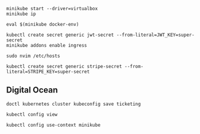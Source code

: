 ```shell
minikube start --driver=virtualbox
minikube ip
```

```shell
eval $(minikube docker-env)
```

```shell
kubectl create secret generic jwt-secret --from-literal=JWT_KEY=super-secret
minikube addons enable ingress
```

```shell
sudo nvim /etc/hosts
```

```shell
kubectl create secret generic stripe-secret --from-literal=STRIPE_KEY=super-secret
```

## Digital Ocean

```shell
doctl kubernetes cluster kubeconfig save ticketing
```

```shell
kubectl config view
```

```shell
kubectl config use-context minikube
```